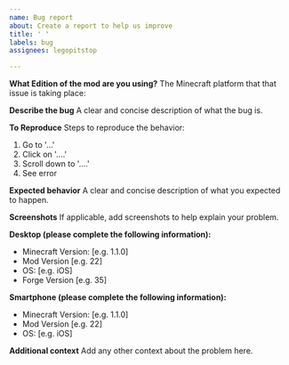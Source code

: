 ```yaml
---
name: Bug report
about: Create a report to help us improve
title: ' '
labels: bug
assignees: legopitstop

---
```


**What Edition of the mod are you using?**
The Minecraft platform that that issue is taking place:


**Describe the bug**
A clear and concise description of what the bug is.

**To Reproduce**
Steps to reproduce the behavior:
1. Go to '...'
2. Click on '....'
3. Scroll down to '....'
4. See error

**Expected behavior**
A clear and concise description of what you expected to happen.

**Screenshots**
If applicable, add screenshots to help explain your problem.

**Desktop (please complete the following information):**
 - Minecraft Version: [e.g. 1.1.0]
 - Mod Version [e.g. 22]
 - OS: [e.g. iOS]
 - Forge Version [e.g. 35]

**Smartphone (please complete the following information):**
 - Minecraft Version: [e.g. 1.1.0]
 - Mod Version [e.g. 22]
 - OS: [e.g. iOS]

**Additional context**
Add any other context about the problem here.
